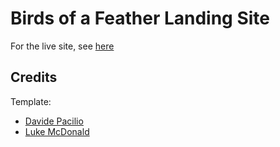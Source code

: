# Birds of a Feather Landing Site

For the live site, see [here](https://acediatic.github.io/BirdsOfAFeather-EOI/#/)

## Credits

Template:
* [Davide Pacilio](https://gumroad.com/davidepacilio)
* [Luke McDonald](https://github.com/lukemcdonald/holly-react)

